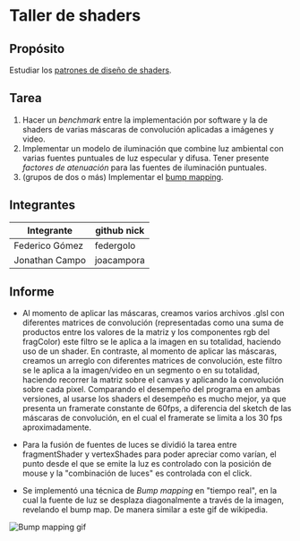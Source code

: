 # Taller de shaders

## Propósito

Estudiar los [patrones de diseño de shaders](http://visualcomputing.github.io/Shaders/#/4).

## Tarea

1. Hacer un _benchmark_ entre la implementación por software y la de shaders de varias máscaras de convolución aplicadas a imágenes y video.
2. Implementar un modelo de iluminación que combine luz ambiental con varias fuentes puntuales de luz especular y difusa. Tener presente _factores de atenuación_ para las fuentes de iluminación puntuales.
3. (grupos de dos o más) Implementar el [bump mapping](https://en.wikipedia.org/wiki/Bump_mapping).


## Integrantes

|   Integrante   | github nick |
|----------------|-------------|
| Federico Gómez |  federgolo  |
| Jonathan Campo |  joacampora |


## Informe

* Al momento de aplicar las máscaras, creamos varios archivos .glsl con diferentes matrices de convolución (representadas como una suma de productos entre los valores de la matriz y los componentes rgb del fragColor) este filtro se le aplica a la imagen en su totalidad, haciendo uso de un shader. En contraste, al momento de aplicar las máscaras, creamos un arreglo con diferentes matrices de convolución, este filtro se le aplica a la imagen/video en un segmento o en su totalidad, haciendo recorrer la matriz sobre el canvas y aplicando la convolución sobre cada pixel. Comparando el desempeño del programa en ambas versiones, al usarse los shaders el desempeño es mucho mejor, ya que presenta un framerate constante de 60fps, a diferencia del sketch de las máscaras de convolución, en el cual el framerate se limita a los 30 fps aproximadamente.

* Para la fusión de fuentes de luces se dividió la tarea entre fragmentShader y vertexShades para poder apreciar como varían, el punto desde el que se emite la luz es controlado con la posición de mouse y la "combinación de luces" es controlada con el click.

* Se implementó una técnica de *Bump mapping* en "tiempo real", en la cual la fuente de luz se desplaza diagonalmente a través de la imagen, revelando el bump map. De manera similar a este gif de wikipedia.

![Bump mapping gif](https://en.wikipedia.org/wiki/File:FakeBump2D-animation.gif)




